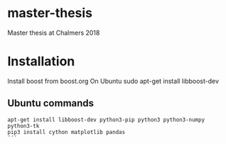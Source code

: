 # master-thesis
Master thesis at Chalmers 2018


# Installation
Install boost from boost.org
On Ubuntu sudo apt-get install libboost-dev

## Ubuntu commands
```
apt-get install libboost-dev python3-pip python3 python3-numpy python3-tk
pip3 install cython matplotlib pandas
´´´
